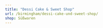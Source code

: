 ```yaml
---
title: "Dessi Cake & Sweet Shop"
url: /birmingham/dessi-cake-und-sweet-shop/
shop: Süßwaren
---
```

